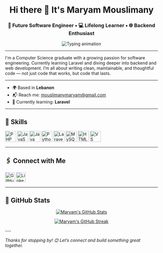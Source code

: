 <p align="center">
  <h1 align="center">Hi there 👋 It's Maryam Mouslimany</h1>
  <h3 align="center">🎯 Future Software Engineer • 💻 Lifelong Learner • 🌐 Backend Enthusiast</h3>
</p>

<p align="center">
  <img src="https://readme-typing-svg.herokuapp.com?font=Fira+Code&size=22&duration=3000&pause=1000&color=FFAFCC&center=true&vCenter=true&width=435&lines=Always+learning+new+things.;Building+clean+%26+thoughtful+code" alt="Typing animation" />
</p>

---

I'm a Computer Science graduate with a growing passion for software engineering. Currently learning Laravel and diving deeper into backend and web development. I’m all about writing clean, maintainable, and thoughtful code — not just code that works, but code that lasts.

---

- 🌍 Based in **Lebanon**  
- 📬 Reach me: [mouslimanymaryam@gmail.com](mailto:mouslimanymaryam@gmail.com)  
- 🔭 Currently learning: **Laravel**  

---

## 🧠 Skills

<p align="left">
  <a href="https://www.php.net/" target="_blank"><img src="https://raw.githubusercontent.com/danielcranney/readme-generator/main/public/icons/skills/php-colored.svg" width="36" height="36" alt="PHP" /></a>
  <a href="https://developer.mozilla.org/en-US/docs/Web/JavaScript" target="_blank"><img src="https://raw.githubusercontent.com/danielcranney/readme-generator/main/public/icons/skills/javascript-colored.svg" width="36" height="36" alt="JavaScript" /></a>
  <a href="https://www.oracle.com/java/" target="_blank"><img src="https://raw.githubusercontent.com/danielcranney/readme-generator/main/public/icons/skills/java-colored.svg" width="36" height="36" alt="Java" /></a>
  <a href="https://www.python.org/" target="_blank"><img src="https://raw.githubusercontent.com/danielcranney/readme-generator/main/public/icons/skills/python-colored.svg" width="36" height="36" alt="Python" /></a>
  <a href="https://laravel.com/" target="_blank"><img src="https://raw.githubusercontent.com/danielcranney/readme-generator/main/public/icons/skills/laravel-colored.svg" width="36" height="36" alt="Laravel" /></a>
  <a href="https://www.mysql.com/" target="_blank"><img src="https://raw.githubusercontent.com/danielcranney/readme-generator/main/public/icons/skills/mysql-colored.svg" width="36" height="36" alt="MySQL" /></a>
  <a href="https://developer.mozilla.org/en-US/docs/Glossary/HTML5" target="_blank"><img src="https://raw.githubusercontent.com/danielcranney/readme-generator/main/public/icons/skills/html5-colored.svg" width="36" height="36" alt="HTML5" /></a>
  <a href="https://code.visualstudio.com/" target="_blank"><img src="https://raw.githubusercontent.com/danielcranney/readme-generator/main/public/icons/skills/visualstudiocode-colored.svg" width="36" height="36" alt="VS Code" /></a>
</p>

---

## 🖇️ Connect with Me

<p align="left">
  <a href="https://github.com/maryam-mouslimany" target="_blank"><img src="https://raw.githubusercontent.com/danielcranney/readme-generator/main/public/icons/socials/github.svg" width="32" height="32" alt="GitHub" /></a>
  <a href="https://www.linkedin.com/in/maryam-mouslimany" target="_blank"><img src="https://raw.githubusercontent.com/danielcranney/readme-generator/main/public/icons/socials/linkedin.svg" width="32" height="32" alt="LinkedIn" /></a>
</p>

---

## 🏅 GitHub Stats

<p align="center">
  <a href="http://www.github.com/maryam-mouslimany">
    <img src="https://github-readme-stats.vercel.app/api?username=maryam-mouslimany&show_icons=true&hide_border=true&title_color=ffafcc&text_color=a2d2ff&icon_color=bde0fe&bg_color=000000" alt="Maryam's GitHub Stats" />
  </a>
</p>

<p align="center">
  <a href="http://www.github.com/maryam-mouslimany">
    <img src="https://github-readme-streak-stats.herokuapp.com/?user=maryam-mouslimany&hide_border=true&background=000000&ring=ffafcc&fire=ffafcc&currStreakLabel=ffafcc&currStreakNum=a2d2ff&sideNums=a2d2ff&sideLabels=bde0fe&dates=ffc8dd" alt="Maryam's GitHub Streak" />
  </a>
</p>
---

*Thanks for stopping by! 😊 Let’s connect and build something great together.*
